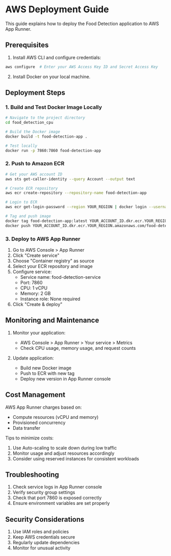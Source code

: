 # AWS Deployment Guide

This guide explains how to deploy the Food Detection application to AWS App Runner.

## Prerequisites

1. Install AWS CLI and configure credentials:
```bash
aws configure  # Enter your AWS Access Key ID and Secret Access Key
```

2. Install Docker on your local machine.

## Deployment Steps

### 1. Build and Test Docker Image Locally

```bash
# Navigate to the project directory
cd food_detection_cpu

# Build the Docker image
docker build -t food-detection-app .

# Test locally
docker run -p 7860:7860 food-detection-app
```

### 2. Push to Amazon ECR

```bash
# Get your AWS account ID
aws sts get-caller-identity --query Account --output text

# Create ECR repository
aws ecr create-repository --repository-name food-detection-app

# Login to ECR
aws ecr get-login-password --region YOUR_REGION | docker login --username AWS --password-stdin YOUR_ACCOUNT_ID.dkr.ecr.YOUR_REGION.amazonaws.com

# Tag and push image
docker tag food-detection-app:latest YOUR_ACCOUNT_ID.dkr.ecr.YOUR_REGION.amazonaws.com/food-detection-app:latest
docker push YOUR_ACCOUNT_ID.dkr.ecr.YOUR_REGION.amazonaws.com/food-detection-app:latest
```

### 3. Deploy to AWS App Runner

1. Go to AWS Console > App Runner
2. Click "Create service"
3. Choose "Container registry" as source
4. Select your ECR repository and image
5. Configure service:
   - Service name: food-detection-service
   - Port: 7860
   - CPU: 1 vCPU
   - Memory: 2 GB
   - Instance role: None required
6. Click "Create & deploy"

## Monitoring and Maintenance

1. Monitor your application:
   - AWS Console > App Runner > Your service > Metrics
   - Check CPU usage, memory usage, and request counts

2. Update application:
   - Build new Docker image
   - Push to ECR with new tag
   - Deploy new version in App Runner console

## Cost Management

AWS App Runner charges based on:
- Compute resources (vCPU and memory)
- Provisioned concurrency
- Data transfer

Tips to minimize costs:
1. Use Auto-scaling to scale down during low traffic
2. Monitor usage and adjust resources accordingly
3. Consider using reserved instances for consistent workloads

## Troubleshooting

1. Check service logs in App Runner console
2. Verify security group settings
3. Check that port 7860 is exposed correctly
4. Ensure environment variables are set properly

## Security Considerations

1. Use IAM roles and policies
2. Keep AWS credentials secure
3. Regularly update dependencies
4. Monitor for unusual activity 
